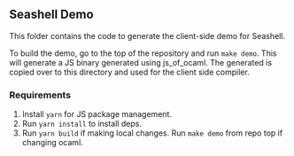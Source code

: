 Seashell Demo
-------------

This folder contains the code to generate the client-side demo for Seashell.

To build the demo, go to the top of the repository and run `make demo`.
This will generate a JS binary generated using js_of_ocaml. The generated
is copied over to this directory and used for the client side compiler.

### Requirements

1. Install `yarn` for JS package management.
2. Run `yarn install` to install deps.
3. Run `yarn build` if making local changes. Run `make demo` from repo top if
   changing ocaml.
